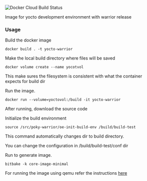 ![Docker Cloud Build Status](https://img.shields.io/docker/cloud/build/leosartaj/build-yocto-warrior)

Image for yocto development environment with warrior release

### Usage

Build the docker image

```
docker build . -t yocto-warrior
```

Make the local build directory where files will be saved

```
docker volume create --name yocotvol
```

This make sures the filesystem is consistent with
what the container expects for build dir

Run the image.

```
docker run --volume=yoctovol:/build -it yocto-warrior
```

After running, download the source code

Initialize the build environment

```
source /src/poky-warrior/oe-init-build-env /build/build-test
```

This command automatically changes dir to
build directory.

You can change the configuration in /build/build-test/conf dir

Run to generate image.

```
bitbake -k core-image-minimal
```

For running the image using qemu refer the instructions [here](build-yocto-dev#running-the-image-using-qemu)
